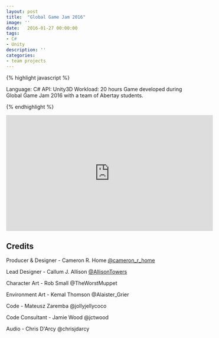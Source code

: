 ```yaml
---
layout: post
title:  "Global Game Jam 2016"
image: ''
date:   2016-01-27 00:00:00
tags:
- C#
- Unity
description: ''
categories:
- team projects
---
```


{% highlight javascript %}

Language: C#
API: Unity3D
Workload: 20 hours
​Game developed during Global Game Jam 2016 with a team of Abertay students.

{% endhighlight %}

<center>
<iframe width="560" height="315" src="https://www.youtube.com/embed/qdlMIl685iU" frameborder="0" allow="accelerometer; autoplay; encrypted-media; gyroscope; picture-in-picture" allowfullscreen></iframe>
</center>

## Credits

Producer & Designer - Cameron R. Home <a target="_blank" href="https://twitter.com/cameron_r_home">@cameron_r_home​</a>

Lead Designer - Callum J. Allison <a target="_blank" href="https://twitter.com/AllisonTowers">@AllisonTowers​</a>

Character Art - Rob Small @TheWorstMuppet ​

Environment Art - Kemal Thomson @Alaister_Grier​

Code - Mateusz Zaremba @jollyjellycoco​

Code Consultant - Jamie Wood @jctwood​

Audio - Chris D'Arcy @chrisjdarcy​​